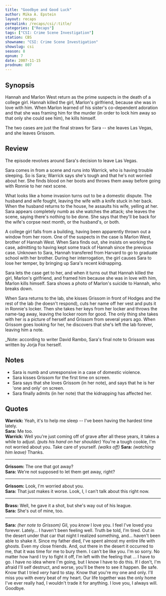```yaml
---
title: "Goodbye and Good Luck"
author: Mika A. Epstein
layout: recaps
permalink: /recaps/csi/:title/
categories: ["Recaps"]
tags: ["CSI: Crime Scene Investigation"]
station: CBS
showname: "CSI: Crime Scene Investigation"
showslug: csi
season: 8
epnum: 7
date: 2007-11-15
prodnum: 807
---
```


## Synopsis

Hannah and Marlon West  return as the prime suspects in the death of a college girl. Hannah killed the girl, Marlon's girlfriend, because she was in love with him. When Marlon learned of his sister's co-dependent adoration and that she was framing him for the murder (in order to lock him away so that only she could see him), he kills himself.

The two cases are just the final straws for Sara -- she leaves Las Vegas, and she leaves Grissom.

## Review

The episode revolves around Sara's decision to leave Las Vegas.

Sara comes in from a scene and runs into Warrick, who is having trouble sleeping. So is Sara; Warrick says she's tough and that he's not worried about her. She finds blood on her boots and throws them away before going with Ronnie to her next scene.

What looks like a home invasion turns out to be a domestic dispute. The husband and wife fought, leaving the wife with a knife stuck in her back. When the husband returns to the house, he assaults his wife, yelling at her. Sara appears completely numb as she watches the attack; she leaves the scene, saying there's nothing to be done. She says that they'll be back for the wife's corpse next month, or the husband's, or both.

A college girl falls from a building, having been apparently thrown out a window from her room. One of the suspects in the case is Marlon West, brother of Hannah West. When Sara finds out, she insists on working the case, admitting to having kept some track of Hannah since the previous case. Unknown to Sara, Hannah transfered from Harvard to go to graduate school with her brother. During her interrogation, the girl causes Sara to lose her temper, by bringing up Sara's recent kidnapping.

Sara lets the case get to her, and when it turns out that Hannah killed the girl, Marlon's girlfriend, and framed him because she was in love with him, Marlon kills himself. Sara shows a photo of Marlon's suicide to Hannah, who breaks down.

When Sara returns to the lab, she kisses Grissom in front of Hodges and the rest of the lab (he doesn't respond), cuts her name off her vest and puts it in Ronnie's locker. Then she takes her keys from her locker and throws the name-tag away, leaving the locker room for good. The only thing she takes with her is a picture of herself and Grissom from several years ago. When Grissom goes looking for her, he discovers that she's left the lab forever, leaving him a note.

_Note: according to writer David Rambo, Sara's final note to Grissom was written by Jorja Fox herself.

## Notes

* Sara is numb and unresponsive in a case of domestic violence.
* Sara kisses Grissom for the first time on screen.
* Sara says that she loves Grissom (in her note), and says that he is her 'one and only' on screen.
* Sara finally admits (in her note) that the kidnapping has affected her.

## Quotes

**Warrick:** Yeah, it's to help me sleep -- I've been having the hardest time lately.\
**Sara:** Me too.\
**Warrick:** Well you're just coming off of grave after all these years, it takes a while to adjust. _(puts his hand on her shoulder)_ You're a tough cookie, I'm not worried about you. Take care of yourself. _(walks off)_
**Sara:** _(watching him leave)_ Thanks.

- - -

**Grissom:** The one that got away?\
**Sara:** We're not supposed to let them get away, right?

- - -

**Grissom:** Look, I'm worried about you.\
**Sara:** That just makes it worse. Look, I, I can't talk about this right now.

- - -

**Brass:** Well, he gave it a shot, but she's way out of his league.\
**Sara:** She's out of mine, too.

- - -

**Sara:** _(her note to Grissom)_ Gil, you _know_ I love you. I feel I've loved you forever. Lately... I haven't been feeling well. Truth be told, I'm tired. Out in the desert under that car that night I realized something, and&#8230; haven't been able to shake it. Since my father died, I've spent almost my entire life with ghosts. Even my close friends. And, out there in the desert it occurred to me, that it was time for me to bury them. I can't be like you. I'm so sorry. No matter how hard I try to fight it off, I'm left with the feeling that ... I have to go. I have no idea where I'm going, but I know I have to do this. If I don't, I'm afraid I'll self destruct, and worse, you'll be there to see it happen. Be safe. Know that I tried _very_ hard to stay. Know that you're my one and only. I'll miss you with every beat of my heart. Our life together was the only home I've ever really had, I wouldn't trade it for anything. I love you, I always will. Goodbye.
